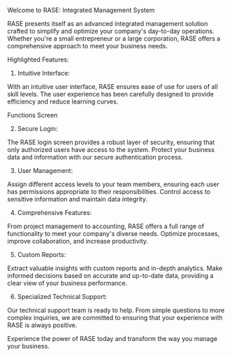 Welcome to RASE: Integrated Management System

RASE presents itself as an advanced integrated management solution crafted to simplify and optimize your company's day-to-day operations. Whether you're a small entrepreneur or a large corporation, RASE offers a comprehensive approach to meet your business needs.

Highlighted Features:

1. Intuitive Interface:

With an intuitive user interface, RASE ensures ease of use for users of all skill levels.
The user experience has been carefully designed to provide efficiency and reduce learning curves.

Functions Screen

2. Secure Login:

The RASE login screen provides a robust layer of security, ensuring that only authorized users have access to the system.
Protect your business data and information with our secure authentication process.

3. User Management:

Assign different access levels to your team members, ensuring each user has permissions appropriate to their responsibilities.
Control access to sensitive information and maintain data integrity.

4. Comprehensive Features:

From project management to accounting, RASE offers a full range of functionality to meet your company's diverse needs.
Optimize processes, improve collaboration, and increase productivity.

5. Custom Reports:

Extract valuable insights with custom reports and in-depth analytics.
Make informed decisions based on accurate and up-to-date data, providing a clear view of your business performance.

6. Specialized Technical Support:

Our technical support team is ready to help.
From simple questions to more complex inquiries, we are committed to ensuring that your experience with RASE is always positive.

Experience the power of RASE today and transform the way you manage your business.